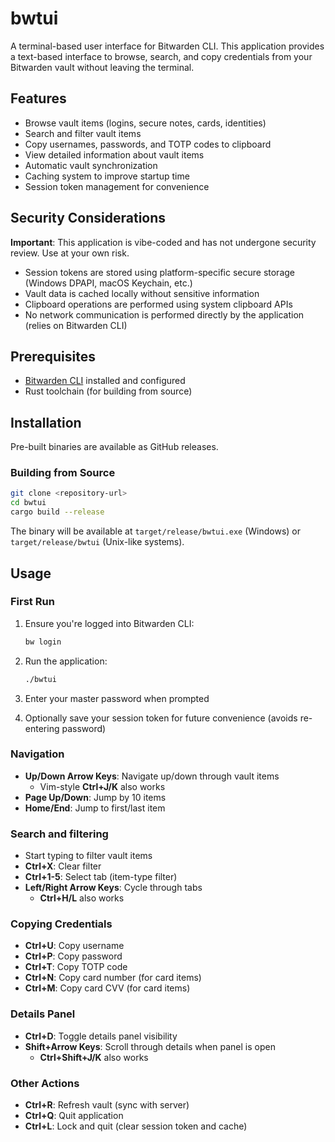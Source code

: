 # bwtui

A terminal-based user interface for Bitwarden CLI. This application provides a text-based interface to browse, search, and copy credentials from your Bitwarden vault without leaving the terminal.

## Features

- Browse vault items (logins, secure notes, cards, identities)
- Search and filter vault items
- Copy usernames, passwords, and TOTP codes to clipboard
- View detailed information about vault items
- Automatic vault synchronization
- Caching system to improve startup time
- Session token management for convenience

## Security Considerations

**Important**: This application is vibe-coded and has not undergone security review. Use at your own risk.

- Session tokens are stored using platform-specific secure storage (Windows DPAPI, macOS Keychain, etc.)
- Vault data is cached locally without sensitive information
- Clipboard operations are performed using system clipboard APIs
- No network communication is performed directly by the application (relies on Bitwarden CLI)

## Prerequisites

- [Bitwarden CLI](https://bitwarden.com/help/cli/) installed and configured
- Rust toolchain (for building from source)

## Installation

Pre-built binaries are available as GitHub releases.

### Building from Source

```bash
git clone <repository-url>
cd bwtui
cargo build --release
```

The binary will be available at `target/release/bwtui.exe` (Windows) or `target/release/bwtui` (Unix-like systems).

## Usage

### First Run

1. Ensure you're logged into Bitwarden CLI:
   ```bash
   bw login
   ```

2. Run the application:
   ```bash
   ./bwtui
   ```

3. Enter your master password when prompted

4. Optionally save your session token for future convenience (avoids re-entering password)

### Navigation

- **Up/Down Arrow Keys**: Navigate up/down through vault items 
  - Vim-style **Ctrl+J/K** also works
- **Page Up/Down**: Jump by 10 items
- **Home/End**: Jump to first/last item

### Search and filtering

- Start typing to filter vault items
- **Ctrl+X**: Clear filter
- **Ctrl+1-5**: Select tab (item-type filter)
- **Left/Right Arrow Keys**: Cycle through tabs
  - **Ctrl+H/L** also works

### Copying Credentials

- **Ctrl+U**: Copy username
- **Ctrl+P**: Copy password  
- **Ctrl+T**: Copy TOTP code
- **Ctrl+N**: Copy card number (for card items)
- **Ctrl+M**: Copy card CVV (for card items)

### Details Panel

- **Ctrl+D**: Toggle details panel visibility
- **Shift+Arrow Keys**: Scroll through details when panel is open 
  - **Ctrl+Shift+J/K** also works

### Other Actions

- **Ctrl+R**: Refresh vault (sync with server)
- **Ctrl+Q**: Quit application
- **Ctrl+L**: Lock and quit (clear session token and cache)